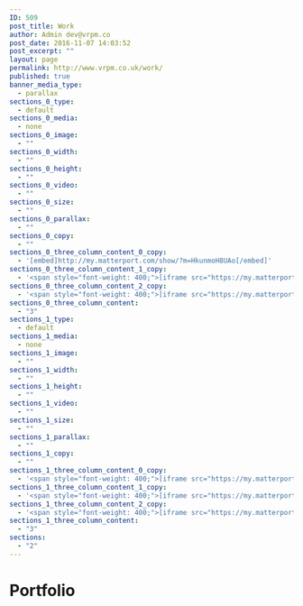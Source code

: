```yaml
---
ID: 509
post_title: Work
author: Admin dev@vrpm.co
post_date: 2016-11-07 14:03:52
post_excerpt: ""
layout: page
permalink: http://www.vrpm.co.uk/work/
published: true
banner_media_type:
  - parallax
sections_0_type:
  - default
sections_0_media:
  - none
sections_0_image:
  - ""
sections_0_width:
  - ""
sections_0_height:
  - ""
sections_0_video:
  - ""
sections_0_size:
  - ""
sections_0_parallax:
  - ""
sections_0_copy:
  - ""
sections_0_three_column_content_0_copy:
  - '[embed]http://my.matterport.com/show/?m=HkunmoH8UAo[/embed]'
sections_0_three_column_content_1_copy:
  - '<span style="font-weight: 400;">[iframe src="https://my.matterport.com/show/?m=HkunmoH8UAo" width="100%" height="500" scrolling="no" allowfullscreen="true"]</span>'
sections_0_three_column_content_2_copy:
  - '<span style="font-weight: 400;">[iframe src="https://my.matterport.com/show/?m=HkunmoH8UAo" width="100%" height="500" scrolling="no" allowfullscreen="true"]</span>'
sections_0_three_column_content:
  - "3"
sections_1_type:
  - default
sections_1_media:
  - none
sections_1_image:
  - ""
sections_1_width:
  - ""
sections_1_height:
  - ""
sections_1_video:
  - ""
sections_1_size:
  - ""
sections_1_parallax:
  - ""
sections_1_copy:
  - ""
sections_1_three_column_content_0_copy:
  - '<span style="font-weight: 400;">[iframe src="https://my.matterport.com/show/?m=HkunmoH8UAo" width="100%" height="500" scrolling="no" allowfullscreen="true"]</span>'
sections_1_three_column_content_1_copy:
  - '<span style="font-weight: 400;">[iframe src="https://my.matterport.com/show/?m=HkunmoH8UAo" width="100%" height="500" scrolling="no" allowfullscreen="true"]</span>'
sections_1_three_column_content_2_copy:
  - '<span style="font-weight: 400;">[iframe src="https://my.matterport.com/show/?m=HkunmoH8UAo" width="100%" height="500" scrolling="no" allowfullscreen="true"]</span>'
sections_1_three_column_content:
  - "3"
sections:
  - "2"
---
```

<h1>Portfolio</h1>